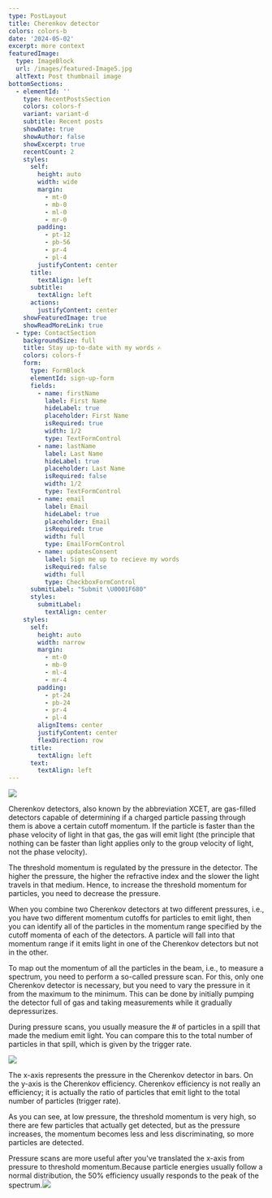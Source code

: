 ```yaml
---
type: PostLayout
title: Cherenkov detector
colors: colors-b
date: '2024-05-02'
excerpt: more context
featuredImage:
  type: ImageBlock
  url: /images/featured-Image5.jpg
  altText: Post thumbnail image
bottomSections:
  - elementId: ''
    type: RecentPostsSection
    colors: colors-f
    variant: variant-d
    subtitle: Recent posts
    showDate: true
    showAuthor: false
    showExcerpt: true
    recentCount: 2
    styles:
      self:
        height: auto
        width: wide
        margin:
          - mt-0
          - mb-0
          - ml-0
          - mr-0
        padding:
          - pt-12
          - pb-56
          - pr-4
          - pl-4
        justifyContent: center
      title:
        textAlign: left
      subtitle:
        textAlign: left
      actions:
        justifyContent: center
    showFeaturedImage: true
    showReadMoreLink: true
  - type: ContactSection
    backgroundSize: full
    title: Stay up-to-date with my words ✍️
    colors: colors-f
    form:
      type: FormBlock
      elementId: sign-up-form
      fields:
        - name: firstName
          label: First Name
          hideLabel: true
          placeholder: First Name
          isRequired: true
          width: 1/2
          type: TextFormControl
        - name: lastName
          label: Last Name
          hideLabel: true
          placeholder: Last Name
          isRequired: false
          width: 1/2
          type: TextFormControl
        - name: email
          label: Email
          hideLabel: true
          placeholder: Email
          isRequired: true
          width: full
          type: EmailFormControl
        - name: updatesConsent
          label: Sign me up to recieve my words
          isRequired: false
          width: full
          type: CheckboxFormControl
      submitLabel: "Submit \U0001F680"
      styles:
        submitLabel:
          textAlign: center
    styles:
      self:
        height: auto
        width: narrow
        margin:
          - mt-0
          - mb-0
          - ml-4
          - mr-4
        padding:
          - pt-24
          - pb-24
          - pr-4
          - pl-4
        alignItems: center
        justifyContent: center
        flexDirection: row
      title:
        textAlign: left
      text:
        textAlign: left
---
```

![](/images/xcet.gif)

Cherenkov detectors, also known by the abbreviation XCET, are gas-filled detectors capable of determining if a charged particle passing through them is above a certain cutoff momentum. If the particle is faster than the phase velocity of light in that gas, the gas will emit light (the principle that nothing can be faster than light applies only to the group velocity of light, not the phase velocity).

The threshold momentum is regulated by the pressure in the detector. The higher the pressure, the higher the refractive index and the slower the light travels in that medium. Hence, to increase the threshold momentum for particles, you need to decrease the pressure.

When you combine two Cherenkov detectors at two different pressures, i.e., you have two different momentum cutoffs for particles to emit light, then you can identify all of the particles in the momentum range specified by the cutoff momenta of each of the detectors. A particle will fall into that momentum range if it emits light in one of the Cherenkov detectors but not in the other.

To map out the momentum of all the particles in the beam, i.e., to measure a spectrum, you need to perform a so-called pressure scan. For this, only one Cherenkov detector is necessary, but you need to vary the pressure in it from the maximum to the minimum. This can be done by initially pumping the detector full of gas and taking measurements while it gradually depressurizes.

During pressure scans, you usually measure the # of particles in a spill that made the medium emit light. You can compare this to the total number of particles in that spill, which is given by the trigger rate.

![](/images/cher1.png)

The x-axis represents the pressure in the Cherenkov detector in bars. On the y-axis is the Cherenkov efficiency.
Cherenkov efficiency is not really an efficiency; it is actually the ratio of particles that emit light to the total number of particles (trigger rate).

As you can see, at low pressure, the threshold momentum is very high, so there are few particles that actually get detected, but as the pressure increases, the momentum becomes less and less discriminating, so more particles are detected.

Pressure scans are more useful after you've translated the x-axis from pressure to threshold momentum.Because particle energies usually follow a normal distribution, the 50% efficiency usually responds to the peak of the spectrum.![](/images/cher2.png)
